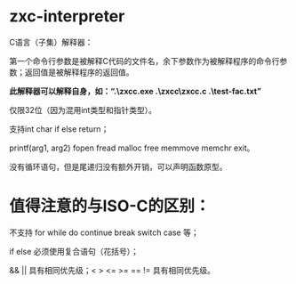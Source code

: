 # zxc-interpreter

C语言（子集）解释器：

第一个命令行参数是被解释C代码的文件名，余下参数作为被解释程序的命令行参数；返回值是被解释程序的返回值。

**此解释器可以解释自身，如：“.\zxcc.exe .\zxcc\zxcc.c .\test-fac.txt”**

仅限32位（因为混用int类型和指针类型）。

支持int char if else return；

printf(arg1, arg2) fopen fread malloc free memmove memchr exit。

没有循环语句，但是尾递归没有额外开销，可以声明函数原型。

# 值得注意的与ISO-C的区别：

不支持 for while do continue break switch case 等；

if else 必须使用复合语句（花括号）；

&& || 具有相同优先级；< > <= >= == != 具有相同优先级。
